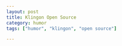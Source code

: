 ```yaml
---
layout: post
title: Klingon Open Source
category: humor
tags: ["humor", "klingon", "open source"]

---
```


